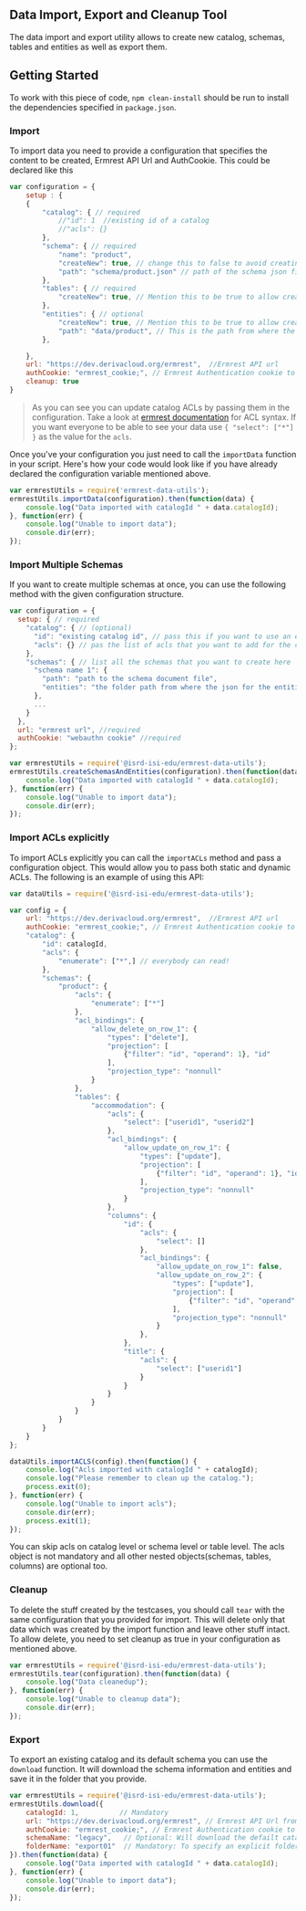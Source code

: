 ## Data Import, Export and Cleanup Tool

The data import and export utility allows to create new catalog, schemas, tables and entities as well as export them.

## Getting Started

To work with this piece of code, `npm clean-install` should be run to install the dependencies specified in `package.json`.

### Import

To import data you need to provide a configuration that specifies the content to be created, Ermrest API Url and AuthCookie. This could be declared like this

```javascript
var configuration = {
	setup : {
	{
	    "catalog": { // required
	        //"id": 1  //existing id of a catalog
	        //"acls": {}
	    },
	    "schema": { // required
	        "name": "product",
	        "createNew": true, // change this to false to avoid creating new schema
	        "path": "schema/product.json" // path of the schema json file in the current working directory folder
	    },
	    "tables": { // required
	        "createNew": true, // Mention this to be true to allow creating new tables
	    },
	    "entities": { // optional
	        "createNew": true, // Mention this to be true to allow creating new entities
	        "path": "data/product", // This is the path from where the json for the entities will be picked for import
	    },

	},
	url: "https://dev.derivacloud.org/ermrest",  //Ermrest API url
	authCookie: "ermrest_cookie;", // Ermrest Authentication cookie to create data
	cleanup: true
}
```

> As you can see you can update catalog ACLs by passing them in the configuration. Take a look at [ermrest documentation](https://github.com/informatics-isi-edu/ermrest/blob/master/user-doc/acls.md#available-static-acl-names) for ACL syntax. If you want everyone to be able to see your data use `{ "select": ["*"] }` as the value for the `acls`.

Once you've your configuration you just need to call the `importData` function in your script. Here's how your code would look like if you have already declared the configuration variable mentioned above.

```javascript
var ermrestUtils = require('ermrest-data-utils');
ermrestUtils.importData(configuration).then(function(data) {
	console.log("Data imported with catalogId " + data.catalogId);
}, function(err) {
	console.log("Unable to import data");
	console.dir(err);
});
```

### Import Multiple Schemas
If you want to create multiple schemas at once, you can use the following method with the given configuration structure.

```javascript
var configuration = {
  setup: { // required
    "catalog": { // (optional)
      "id": "existing catalog id", // pass this if you want to use an existing catalog
      "acls": {} // pas the list of acls that you want to add for the catalog
    },
    "schemas": { // list all the schemas that you want to create here
      "schema name 1": {
        "path": "path to the schema document file",
        "entities": "the folder path from where the json for the entities will be picked for import"
      },
      ...
    }
  },
  url: "ermrest url", //required
  authCookie: "webauthn cookie" //required
};

var ermrestUtils = require('@isrd-isi-edu/ermrest-data-utils');
ermrestUtils.createSchemasAndEntities(configuration).then(function(data) {
	console.log("Data imported with catalogId " + data.catalogId);
}, function(err) {
	console.log("Unable to import data");
	console.dir(err);
});

```

### Import ACLs explicitly

To import ACLs explicitly you can call the `importACLs` method and pass a configuration object. This would allow you to pass both static and dynamic ACLs. The following is an example of using this API:

```js
var dataUtils = require('@isrd-isi-edu/ermrest-data-utils');

var config = {
	url: "https://dev.derivacloud.org/ermrest",  //Ermrest API url
	authCookie: "ermrest_cookie;", // Ermrest Authentication cookie to create data
	"catalog": {
        "id": catalogId,
        "acls": {
            "enumerate": ["*",] // everybody can read!
        },
        "schemas": {
            "product": {
                "acls": {
                    "enumerate": ["*"]
                },
                "acl_bindings": {
                    "allow_delete_on_row_1": {
                        "types": ["delete"],
                        "projection": [
                            {"filter": "id", "operand": 1}, "id"
                        ],
                        "projection_type": "nonnull"
                    }
                },
                "tables": {
                    "accommodation": {
                        "acls": {
                            "select": ["userid1", "userid2"]
                        },
                        "acl_bindings": {
                            "allow_update_on_row_1": {
                                "types": ["update"],
                                "projection": [
                                    {"filter": "id", "operand": 1}, "id"
                                ],
                                "projection_type": "nonnull"
                            }
                        },
                        "columns": {
                            "id": {
                                "acls": {
                                    "select": []
                                },
                                "acl_bindings": {
                                    "allow_update_on_row_1": false,
                                    "allow_update_on_row_2": {
                                        "types": ["update"],
                                        "projection": [
                                            {"filter": "id", "operand": 2}, "id"
                                        ],
                                        "projection_type": "nonnull"
                                    }
                                },
                            },
                            "title": {
                                "acls": {
                                    "select": ["userid1"]
                                }
                            }
                        }
                    }
                }
            }
        }
    }
};

dataUtils.importACLS(config).then(function() {
    console.log("Acls imported with catalogId " + catalogId);
    console.log("Please remember to clean up the catalog.");
    process.exit(0);
}, function(err) {
    console.log("Unable to import acls");
    console.dir(err);
    process.exit(1);
});
```

You can skip acls on catalog level or schema level or table level. The acls object is not mandatory and all other nested objects(schemas, tables, columns) are optional too.


### Cleanup

To delete the stuff created by the testcases, you should call `tear` with the same configuration that you provided for import. This will delete only that data which was created by the import function and leave other stuff intact. To allow delete, you need to set cleanup as true in your configuration as mentioned above.

```javascript
var ermrestUtils = require('@isrd-isi-edu/ermrest-data-utils');
ermrestUtils.tear(configuration).then(function(data) {
	console.log("Data cleanedup");
}, function(err) {
	console.log("Unable to cleanup data");
	console.dir(err);
});

```

### Export

To export an existing catalog and its default schema you can use the `download` function. It will download the schema information and entities and save it in the folder that you provide.

```javascript
var ermrestUtils = require('@isrd-isi-edu/ermrest-data-utils');
ermrestUtils.download({
	catalogId: 1,          // Mandatory
	url: "https://dev.derivacloud.org/ermrest", // Ermrest API Url from where you want to download data
	authCookie: "ermrest_cookie;", // Ermrest Authentication cookie to download data
	schemaName: "legacy",   // Optional: Will download the defailt catalog if not provided
	folderName: "export01"  // Mandatory: To specify an explicit folder name where  the schema and data will be imported
}).then(function(data) {
	console.log("Data imported with catalogId " + data.catalogId);
}, function(err) {
	console.log("Unable to import data");
	console.dir(err);
});
```

